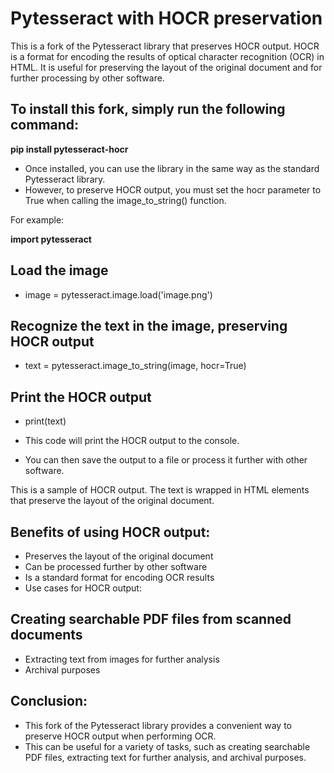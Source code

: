 # Pytesseract with HOCR preservation    

This is a fork of the Pytesseract library that preserves HOCR output. HOCR is a format for encoding the results of optical character recognition (OCR) in HTML. It is useful for preserving the layout of the original document and for further processing by other software.

## To install this fork, simply run the following command:
**pip install pytesseract-hocr**

- Once installed, you can use the library in the same way as the standard Pytesseract library. 
- However, to preserve HOCR output, you must set the hocr parameter to True when calling the image_to_string() function. 

For example:

**import pytesseract**

## Load the image
- image = pytesseract.image.load('image.png')

## Recognize the text in the image, preserving HOCR output
- text = pytesseract.image_to_string(image, hocr=True)

## Print the HOCR output
- print(text)

- This code will print the HOCR output to the console. 
- You can then save the output to a file or process it further with other software.

<div class="ocr_page" id="page1">
  <div class="ocr_carea" id="carea1">
    <p class="ocr_par" id="par1">
      This is a sample of HOCR output. The text is wrapped in HTML elements that preserve the layout of the original document.
    </p>
  </div>
</div>


## Benefits of using HOCR output:

- Preserves the layout of the original document
- Can be processed further by other software
- Is a standard format for encoding OCR results
- Use cases for HOCR output:

## Creating searchable PDF files from scanned documents
- Extracting text from images for further analysis
- Archival purposes

## Conclusion:

- This fork of the Pytesseract library provides a convenient way to preserve HOCR output when performing OCR. 
- This can be useful for a variety of tasks, such as creating searchable PDF files, extracting text for further analysis, and archival purposes.
